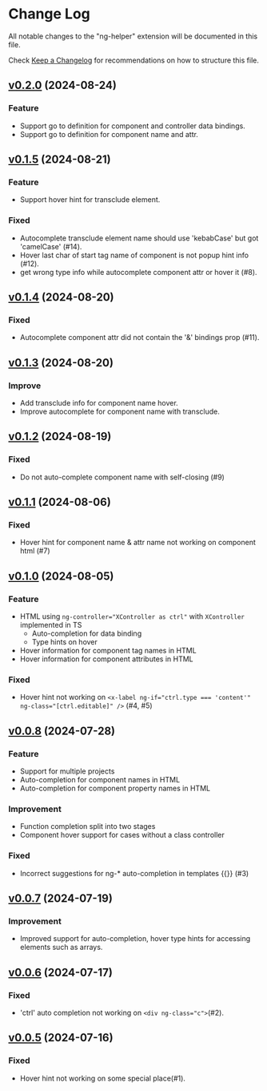 # Change Log

All notable changes to the "ng-helper" extension will be documented in this file.

Check [Keep a Changelog](http://keepachangelog.com/) for recommendations on how to structure this file.

## [v0.2.0](https://github.com/huanguolin/ng-helper/compare/v0.1.5...v0.2.0) (2024-08-24)

### Feature
- Support go to definition for component and controller data bindings.
- Support go to definition for component name and attr.


## [v0.1.5](https://github.com/huanguolin/ng-helper/compare/v0.1.4...v0.1.5) (2024-08-21)

### Feature
- Support hover hint for transclude element.

### Fixed
- Autocomplete transclude element name should use 'kebabCase' but got 'camelCase' (#14).
- Hover last char of start tag name of component is not popup hint info (#12).
- get wrong type info while autocomplete component attr or hover it (#8).


## [v0.1.4](https://github.com/huanguolin/ng-helper/compare/v0.1.3...v0.1.4) (2024-08-20)

### Fixed
- Autocomplete component attr did not contain the '&' bindings prop (#11).


## [v0.1.3](https://github.com/huanguolin/ng-helper/compare/v0.1.2...v0.1.3) (2024-08-20)

### Improve
- Add transclude info for component name hover.
- Improve autocomplete for component name with transclude.


## [v0.1.2](https://github.com/huanguolin/ng-helper/compare/v0.1.1...v0.1.2) (2024-08-19)

### Fixed
- Do not auto-complete component name with self-closing (#9)


## [v0.1.1](https://github.com/huanguolin/ng-helper/compare/v0.1.0...v0.1.1) (2024-08-06)

### Fixed
- Hover hint for component name & attr name not working on component html (#7)


## [v0.1.0](https://github.com/huanguolin/ng-helper/compare/v0.0.8...v0.1.0) (2024-08-05)

### Feature
- HTML using `ng-controller="XController as ctrl"` with `XController` implemented in TS
  - Auto-completion for data binding
  - Type hints on hover
- Hover information for component tag names in HTML
- Hover information for component attributes in HTML

### Fixed
- Hover hint not working on `<x-label ng-if="ctrl.type === 'content'" ng-class="[ctrl.editable]" />` (#4, #5)


## [v0.0.8](https://github.com/huanguolin/ng-helper/compare/v0.0.7...v0.0.8) (2024-07-28)

### Feature
- Support for multiple projects
- Auto-completion for component names in HTML
- Auto-completion for component property names in HTML

### Improvement
- Function completion split into two stages
- Component hover support for cases without a class controller

### Fixed
- Incorrect suggestions for ng-* auto-completion in templates {{}} (#3)


## [v0.0.7](https://github.com/huanguolin/ng-helper/compare/v0.0.6...v0.0.7) (2024-07-19)

### Improvement
- Improved support for auto-completion, hover type hints for accessing elements such as arrays.


## [v0.0.6](https://github.com/huanguolin/ng-helper/compare/v0.0.5...v0.0.6) (2024-07-17)

### Fixed
- 'ctrl' auto completion not working on `<div ng-class="c">`(#2).


## [v0.0.5](https://github.com/huanguolin/ng-helper/compare/64dde84...v0.0.5) (2024-07-16)

### Fixed
- Hover hint not working on some special place(#1).
